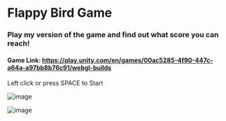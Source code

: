 # Flappy Bird Game
### Play my version of the game and find out what score you can reach!
#### Game Link: https://play.unity.com/en/games/00ac5285-4f90-447c-a64a-a97bb8b76c91/webgl-builds
Left click or press SPACE to Start

![image](https://github.com/user-attachments/assets/c39fa096-1d91-4c09-aee6-46751ec22ab1)

![image](https://github.com/user-attachments/assets/e988745e-e2e1-4b68-a7b1-69cb3183d04a)
